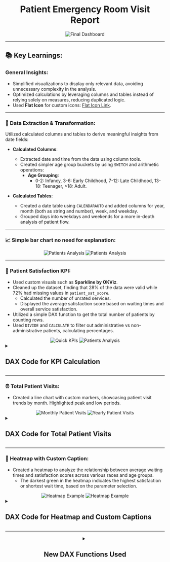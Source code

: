 <h1 align="center">Patient Emergency Room Visit Report</h1>

<div align="center">
  <img src="https://github.com/user-attachments/assets/b9cd4da0-4770-48c7-8ce5-cdbb47ab59ae" alt="Final Dashboard" />
</div>

---

## 📚 Key Learnings:
### General Insights:
- Simplified visualizations to display only relevant data, avoiding unnecessary complexity in the analysis.
- Optimized calculations by leveraging columns and tables instead of relying solely on measures, reducing duplicated logic.
- Used **Flat Icon** for custom icons: [Flat Icon Link](https://www.flaticon.com/).

---

### 📅 Data Extraction & Transformation:
Utilized calculated columns and tables to derive meaningful insights from date fields:
- **Calculated Columns**:
  - Extracted date and time from the data using column tools.
  - Created simpler age group buckets by using `SWITCH` and arithmetic operations:
    - **Age Grouping**: 
      - 0-2: Infancy, 3-6: Early Childhood, 7-12: Late Childhood, 13-18: Teenager, >18: Adult.
  
- **Calculated Tables**:
  - Created a date table using `CALENDARAUTO` and added columns for year, month (both as string and number), week, and weekday.
  - Grouped days into weekdays and weekends for a more in-depth analysis of patient flow.

---

### 📈 Simple bar chart no need for explanation:
  
<div align="center">
   <img src="https://github.com/user-attachments/assets/2ad6e635-d2a6-48cf-9722-16485a0c9049" alt="Patients Analysis"/> <img src="https://github.com/user-attachments/assets/76b59b17-c6d3-4ca3-83b5-06570be2fc36" alt="Patients Analysis"/>

</div>

---

### 🚻 Patient Satisfaction KPI:
- Used custom visuals such as **Sparkline by OKViz**.
- Cleaned up the dataset, finding that 28% of the data were valid while 72% had missing values in `patient_sat_score`.
  - Calculated the number of unrated services.
  - Displayed the average satisfaction score based on waiting times and overall service satisfaction.
- Utilized a simple DAX function to get the total number of patients by counting rows.
- Used `DIVIDE` and `CALCULATE` to filter out administrative vs non-administrative patients, calculating percentages.
 
<div align="center">
  <img src="https://github.com/user-attachments/assets/a5b50ee1-8fd2-4bc4-a9c9-19fe79268d0e" alt="Quick KPIs" />
  <img src="https://github.com/user-attachments/assets/1d63d778-4172-489b-bbb4-647a8510b85d" alt="Patients Analysis"/>
</div>

<details>
  <summary><h2>DAX Code for KPI Calculation</h2></summary>

  <div align="center">
    <img src="https://github.com/user-attachments/assets/136a048e-ef1c-4dcf-b2e1-6e37ec75df93" alt="DAX Code 1" />
    <img src="https://github.com/user-attachments/assets/152a5db9-8296-494c-a551-19413b2e914b" alt="DAX Code 2" />
  </div>

</details>

---

### ⏰ Total Patient Visits:
- Created a line chart with custom markers, showcasing patient visit trends by month. Highlighted peak and low periods.
  
<div align="center">
  <img src="https://github.com/user-attachments/assets/6a65b21a-792e-41b0-85bc-15f700b4daae" alt="Monthly Patient Visits" /> <img src="https://github.com/user-attachments/assets/eb264fa4-40cd-43c3-ace1-6c2b66ce6394" alt="Yearly Patient Visits" />
</div>

<details>
  <summary><h2>DAX Code for Total Patient Visits</h2></summary>

  <div align="center">
    <img src="https://github.com/user-attachments/assets/ceb3f643-4c93-4864-962b-e495d7609405" alt="Peak Hours Visualization" />
    <img src="https://github.com/user-attachments/assets/047f4f8c-24b3-4174-bb9d-b0c2e7845d91" alt="Occupation Data" />
  </div>

</details>

---

### 🎨 Heatmap with Custom Caption:
- Created a heatmap to analyze the relationship between average waiting times and satisfaction scores across various races and age groups.
  - The darkest green in the heatmap indicates the highest satisfaction or shortest wait time, based on the parameter selection.
  
<div align="center">
  <img src="https://github.com/user-attachments/assets/019f32ce-0afb-4554-801e-9382ded913be" alt="Heatmap Example" /> <img src="https://github.com/user-attachments/assets/78914ece-bea5-46f0-a6f5-736232c4dc1e" alt="Heatmap Example" />
</div>

<details>
  <summary><h2>DAX Code for Heatmap and Custom Captions</h2></summary>

  <h3>For Caption:</h3>
  <div align="center">
    <img src="https://github.com/user-attachments/assets/211e5465-a697-4193-91a0-c17a8663a794" alt="DAX Caption Code" />
  </div>

  <h3>For Values (in parameter):</h3>
  <div align="center">
    <img src="https://github.com/user-attachments/assets/19d234ef-d513-425d-b928-ea781ec312cc" alt="DAX Parameter Code" />
  </div>

</details>

---

<details>
  <summary align="center"><h2>New DAX Functions Used</h2></summary>

- **CALENDARAUTO**:  
  Automatically generates a continuous range of dates based on data.

- **ADDCOLUMNS**:  
  Adds calculated columns to a table for analysis, such as month, year, and weekday.

- **FORMAT**:  
  Converts a value to a string with a specific format, useful for displaying dates and numbers.

- **CALCULATETABLE**:  
  Evaluate an expression and return a table that is filtered according to the specified filter context.

</details>
